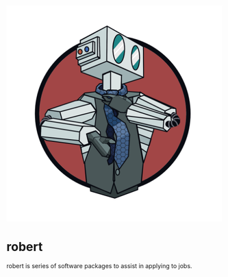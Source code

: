 ![Robert Image](/imgs/robert.png)

# robert
robert is series of software packages to assist in applying to jobs.
